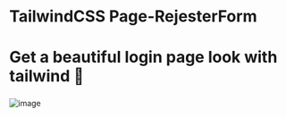 # TailwindCSS Page-RejesterForm
# Get a beautiful login page look with tailwind 🥞
###
![image](https://user-images.githubusercontent.com/74735976/233526221-90b0a2b4-861f-40f4-b932-e658dae4f27b.png)

#
